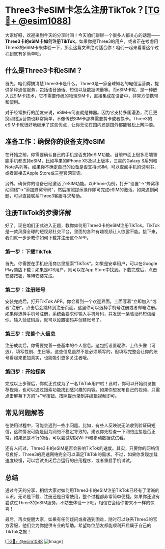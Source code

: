 # Three3卡eSIM卡怎么注册TikTok？[[TG💪+ @esim1088](https://t.me/s/esim1088)]

大家好呀，欢迎来到今天的分享时间！今天咱们聊聊一个很多人都关心的话题——**Three3卡的eSIM卡如何注册TikTok**。如果你是Three3的用户，或者正在考虑用Three3的eSIM卡来体验一下，那么这篇文章绝对适合你！咱们一起来看看这个过程到底有多简单吧。

## 什么是Three3卡和eSIM？

首先，咱们得搞清楚Three3卡是什么。Three3是一家全球知名的电信运营商，提供多种通信服务，包括语音通话、短信以及数据流量等。而eSIM卡呢，是一种嵌入式SIM卡技术，它不需要传统的物理SIM卡，直接集成在设备中，非常方便携带和使用。

对于经常旅行的朋友来说，eSIM卡简直就是神器。因为它支持多国漫游，而且更换网络运营商也非常简单，不像传统SIM卡那样需要剪卡或者换卡。Three3的eSIM卡就很好地继承了这些优点，让你无论在国内还是国外都能轻松上网冲浪。

## 准备工作：确保你的设备支持eSIM

在开始之前，你需要确认自己的手机是否支持eSIM功能。目前市面上很多高端智能手机都支持eSIM，比如苹果的iPhone XS及以上版本，三星的Galaxy S系列和Note系列等。如果你不确定自己的设备是否支持eSIM，可以查阅手机的说明书，或者直接去Apple Store或三星官网查询。

另外，确保你的设备已经激活了eSIM功能。以iPhone为例，打开“设置”→“蜂窝移动网络”→“添加蜂窝号码”，然后按照提示操作即可完成eSIM的激活。如果遇到问题，可以直接联系Three3客服寻求帮助。

## 注册TikTok的步骤详解

好了，现在咱们正式进入正题，教你如何用Three3卡的eSIM注册TikTok。TikTok是一款风靡全球的短视频社交平台，里面的各种有趣视频让人欲罢不能。接下来，我们就一步步教你如何下载并注册这个APP。

### 第一步：下载TikTok

首先，你需要在手机应用商店里搜索“TikTok”。如果是安卓用户，可以在Google Play商店下载；如果是iOS用户，则可以在App Store中找到。下载完成后，点击安装按钮，等待安装完成。

### 第二步：注册账号

安装完成后，打开TikTok APP。你会看到一个欢迎界面，上面写着“立即加入”或者“注册”。点击后会跳转到注册页面。这里你可以选择手机号注册或者邮箱注册。如果你选择手机号注册，系统会要求你输入手机号码，并发送一条验证码短信给你。输入验证码后，就可以设置密码并创建账号了。

### 第三步：完善个人信息

注册成功后，你需要完善一些基本的个人信息。这包括设置昵称、上传头像（可选）、填写性别、生日等。这些信息虽然不是必须填写的，但填写完整会让你的账号看起来更加真实，也能吸引更多关注者哦。

### 第四步：开始探索

完成以上步骤后，你就正式成为了一名TikTok用户啦！此时，你可以开始浏览推荐视频，也可以通过搜索功能找到感兴趣的内容。如果你想发布自己的视频，只需点击屏幕下方的“+”号按钮，按照提示录制并编辑视频即可。

## 常见问题解答

在使用过程中，可能会遇到一些小问题。比如，有些人反映说无法收到验证码短信，这种情况可能是因为网络不稳定导致的。建议你先检查一下网络连接是否正常，如果还是不行的话，可以尝试切换Wi-Fi和移动数据试试看。

还有人问过，Three3卡的eSIM是否会影响TikTok的速度。其实，只要你的网络信号良好，Three3的高速网络完全可以满足TikTok的需求。不过，如果你发现加载速度较慢，可以尝试关闭后台运行的应用程序，或者重启手机试试。

## 总结

通过今天的分享，相信大家对如何用Three3卡的eSIM注册TikTok已经有了清晰的认识。无论是下载、注册还是日常使用，整个过程都非常简单便捷。如果你还没有尝试过Three3的eSIM服务，不妨去体验一下吧，相信它会给你带来不一样的惊喜！

最后，再次提醒大家，如果有任何疑问或者遇到困难，随时可以联系Three3的官方客服，他们会为你提供专业的帮助。希望每位朋友都能顺利开启属于自己的TikTok之旅！

[[TG💪+ @esim1088](https://t.me/s/esim1088) ![Image](https://i.postimg.cc/4NQfJmqS/Snipaste-2025-05-13-00-14-12.png)]